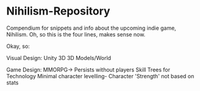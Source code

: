 Nihilism-Repository
===================

Compendium for snippets and info about the upcoming indie game, Nihilism.
Oh, so this is the four lines, makes sense now.

Okay, so:

Visual Design:
Unity 3D
3D Models/World

Game Design:
MMORPG-> Persists without players
Skill Trees for Technology
Minimal character levelling- Character 'Strength' not based on stats
